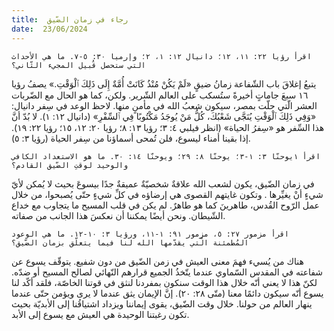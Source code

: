 ```yaml
---
title:  رجاء في زمان الضّيق
date:  23/06/2024
---
```


`اقرأ رؤيا ٢٢: ١١، ١٢؛ دانيال ١٢: ١، ٢؛ وإرميا ٣٠: ٥-٧. ما هي الأحداث التي ستحصل قُبيل المجيء الثّاني؟`

يتبعُ إغلاقَ باب الشّفاعة زمانُ ضيقٍ «لَمْ يَكُنْ مُنْذُ كَانَتْ أُمَّةٌ إِلَى ذَلِكَ ٱلْوَقْتِ.» يصفُ رؤيا ١٦ سبعَ جاماتٍ أخيرةً ستُسكب على العالم الشّرير. ولكن، كما هو الحال مع الضّربات العشر الّتي حلّت بمصر، سيكون شعبُ الله في مأمنٍ منها. لاحظ الوعد في سِفر دانيال: «وَفِي ذَلِكَ ٱلْوَقْتِ يُنَجَّى شَعْبُكَ، كُلُّ مَنْ يُوجَدُ مَكْتُوبًا فِي ٱلسِّفْرِ» (دانيال ١٢: ١). لا بُدّ أنَّ هذا السِّفر هو «سِفرُ الحياة» (انظر فيلبي ٤: ٣؛ رؤيا ١٣: ٨؛ رؤيا ٢٠: ١٢، ١٥؛ رؤيا ٢٢: ١٩). إذا بقينا أمناء ليسوع، فلن تُمحى أسماؤنا من سِفر الحياة (رؤيا ٣: ٥).

`اقرأ ١يوحنّا ٣: ١-٣؛ يوحنّا ٨: ٢٩؛ ويوحنّا ١٤: ٣٠. ما هو الاستعداد الكافي والوحيد لوقتِ الضّيق القادم؟`

في زمان الضّيق، يكون لشعب الله علاقةٌ شخصيّةٌ عميقةٌ جدًا بيسوعَ بحيث لا يُمكن لأيّ شيءٍ أنْ يغيِّرها . وتكون غايتهم القصوى هي إرضاؤه في كلِّ شيءٍ حتّى يُصبحوا، من خلال عمل الرّوح القُدس، طاهرينَ كما هو طاهرٌ. لم يكن في قلب المسيح ما يتجاوب مع خداع الشّيطان. ونحن أيضًا يمكننا أن نعكسَ هذا الجانب من صفاته.

`اقرأ مزمور ٢٧: ٥، مزمور ٩١: ١-١١، ورؤيا ٣: ١٠-١٢. ما هي الوعود المُطمئنة الّتي يقدّمها الله لنا فيما يتعلّق بزمان الضّيق؟`

هناك من يُسيء فهمَ معنى العيش في زمن الضّيق من دون شفيع. يتوقّف يسوع عن شفاعته في المقدس السّماوي عندما يتّخذُ الجميع قرارهم النّهائي لصالح المسيح أو ضدّه. لكنّ هذا لا يعني أنّه خلال هذا الوقت سنكون بمفردنا لنثق في قوتنا الخاصّة، فلقد أكّد لنا يسوع أنّه سيكون دائمًا معنا (متّى ٢٨: ٢٠). إنَّ الإيمان يثق عندما لا يرى ويؤمن حتّى عندما ينهار العالم من حولنا. خلال وقت الضّيق، يقوى إيماننا ويزداد اشتياقُنا إلى الأبديّة بحيث تكون رغبتنا الوحيدة هي العيش مع يسوع إلى الأبد.